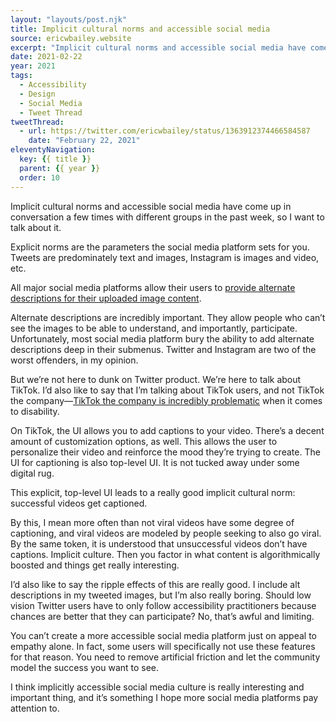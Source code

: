 ```yaml
---
layout: "layouts/post.njk"
title: Implicit cultural norms and accessible social media
source: ericwbailey.website
excerpt: "Implicit cultural norms and accessible social media have come up in conversation a few times with different groups in the past week, so I want to talk about it"
date: 2021-02-22
year: 2021
tags:
  - Accessibility
  - Design
  - Social Media
  - Tweet Thread
tweetThread:
  - url: https://twitter.com/ericwbailey/status/1363912374466584587
    date: "February 22, 2021"
eleventyNavigation:
  key: {{ title }}
  parent: {{ year }}
  order: 10
---
```


Implicit cultural norms and accessible social media have come up in conversation a few times with different groups in the past week, so I want to talk about it.

Explicit norms are the parameters the social media platform sets for you. Tweets are predominately text and images, Instagram is images and video, etc.

All major social media platforms allow their users to [provide alternate descriptions for their uploaded image content](https://blog.hootsuite.com/inclusive-design-social-media/).

Alternate descriptions are incredibly important. They allow people who can’t see the images to be able to understand, and importantly, participate. Unfortunately, most social media platform bury the ability to add alternate descriptions deep in their submenus. Twitter and Instagram are two of the worst offenders, in my opinion.

But we’re not here to dunk on Twitter product. We’re here to talk about TikTok. I’d also like to say that I’m talking about TikTok users, and not TikTok the company—[TikTok the company is incredibly problematic](https://slate.com/technology/2019/12/tiktok-disabled-users-videos-suppressed.html) when it comes to disability.

On TikTok, the UI allows you to add captions to your video. There’s a decent amount of customization options, as well. This allows the user to personalize their video and reinforce the mood they’re trying to create. The UI for captioning is also top-level UI. It is not tucked away under some digital rug.

This explicit, top-level UI leads to a really good implicit cultural norm: successful videos get captioned.

By this, I mean more often than not viral videos have some degree of captioning, and viral videos are modeled by people seeking to also go viral. By the same token, it is understood that unsuccessful videos don’t have captions. Implicit culture. Then you factor in what content is algorithmically boosted and things get really interesting.

I’d also like to say the ripple effects of this are really good. I include alt descriptions in my tweeted images, but I’m also really boring. Should low vision Twitter users have to only follow accessibility practitioners because chances are better that they can participate? No, that’s awful and limiting.

You can’t create a more accessible social media platform just on appeal to empathy alone. In fact, some users will specifically not use these features for that reason. You need to remove artificial friction and let the community model the success you want to see.

I think implicitly accessible social media culture is really interesting and important thing, and it’s something I hope more social media platforms pay attention to.
